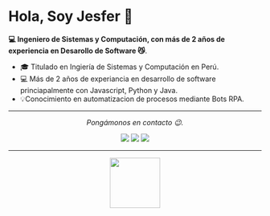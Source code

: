 # Hola, Soy Jesfer 👋

**💻 Ingeniero de Sistemas y Computación, con más de 2 años de experiencia en Desarollo de Software 😼**.

- 🎓 Titulado en Ingiería de Sistemas y Computación en Perú.
- 💻 Más de 2 años de experiancia en desarrollo de software princiapalmente con Javascript, Python y Java.
- 💡Conocimiento en automatizacion de procesos mediante Bots RPA.

<hr>
<p align="center">
  <i>Pongámonos en contacto 😉.</i>

<p align="center">
<a href= "https://jesfer.dev"><img src="https://img.icons8.com/?size=50&id=QiwSMfboPt2R&format=png&color=000000"/></a>
<a href= "https://www.linkedin.com/in/jesferlujan/"><img src="https://img.icons8.com/?size=50&id=114445&format=png&color=000000"/></a>
<a href= "mailto:jesferlujan@gmail.com"><img src="https://img.icons8.com/?size=50&id=YrXy82StfwT9&format=png&color=000000"/></a>


</p>

---

<p align="center">
  <img src="https://raw.githubusercontent.com/coderjojo/coderjojo/master/img/github.gif" width=100>
  <br><br>
</p>


